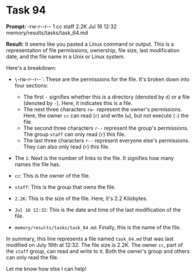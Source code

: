 # Task 94

**Prompt:** -rw-r--r--  1 cc  staff   2.2K Jul 16 12:32 memory/results/tasks/task_64.md

**Result:**
It seems like you pasted a Linux command or output. This is a representation of file permissions, ownership, file size, last modification date, and the file name in a Unix or Linux system.

Here's a breakdown:

- `\`-rw-r--r--\`: These are the permissions for the file. It's broken down into four sections:
  - The first `-` signifies whether this is a directory (denoted by `d`) or a file (denoted by `-`). Here, it indicates this is a file.
  - The next three characters `rw-` represent the owner's permissions. Here, the owner `cc` can read (`r`) and write (`w`), but not execute (`-`) the file.
  - The second three characters `r--` represent the group's permissions. The group `staff` can only read (`r`) this file.
  - The last three characters `r--` represent everyone else's permissions. They can also only read (`r`) this file.
  
- The `1`: Next is the number of links to the file. It signifies how many names the file has.

- `cc`: This is the owner of the file.

- `staff`: This is the group that owns the file.

- `2.2K`: This is the size of the file. Here, it's 2.2 Kilobytes.

- `Jul 16 12:32`: This is the date and time of the last modification of the file.

- `memory/results/tasks/task_64.md`: Finally, this is the name of the file.

In summary, this line represents a file named `task_64.md` that was last modified on July 16th at 12:32. The file size is 2.2K. The owner `cc`, part of the `staff` group, can read and write to it. Both the owner's group and others can only read the file.

Let me know how else I can help!
